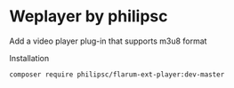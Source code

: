 # Weplayer by philipsc
Add a video player plug-in that supports m3u8 format

Installation
```
composer require philipsc/flarum-ext-player:dev-master
```
